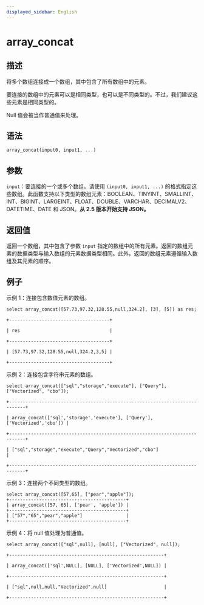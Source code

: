 ```yaml
---
displayed_sidebar: English
---
```


# array_concat

## 描述

将多个数组连接成一个数组，其中包含了所有数组中的元素。

要连接的数组中的元素可以是相同类型，也可以是不同类型的。不过，我们建议这些元素是相同类型的。

Null 值会被当作普通值来处理。

## 语法

```Haskell
array_concat(input0, input1, ...)
```

## 参数

`input`：要连接的一个或多个数组。请使用 `(input0, input1, ...)` 的格式指定这些数组。此函数支持以下类型的数组元素：BOOLEAN、TINYINT、SMALLINT、INT、BIGINT、LARGEINT、FLOAT、DOUBLE、VARCHAR、DECIMALV2、DATETIME、DATE 和 JSON。**从 2.5 版本开始支持 JSON。**

## 返回值

返回一个数组，其中包含了参数 `input` 指定的数组中的所有元素。返回的数组元素的数据类型与输入数组的元素数据类型相同。此外，返回的数组元素遵循输入数组及其元素的顺序。

## 例子

示例 1：连接包含数值元素的数组。

```plaintext
select array_concat([57.73,97.32,128.55,null,324.2], [3], [5]) as res;

+-------------------------------------+

| res                                 |

+-------------------------------------+

| [57.73,97.32,128.55,null,324.2,3,5] |

+-------------------------------------+
```

示例 2：连接包含字符串元素的数组。

```plaintext
select array_concat(["sql","storage","execute"], ["Query"], ["Vectorized", "cbo"]);

+----------------------------------------------------------------------------+

| array_concat(['sql','storage','execute'], ['Query'], ['Vectorized','cbo']) |

+----------------------------------------------------------------------------+

| ["sql","storage","execute","Query","Vectorized","cbo"]                     |

+----------------------------------------------------------------------------+
```

示例 3：连接两个不同类型的数组。

```plaintext
select array_concat([57,65], ["pear","apple"]);
+-------------------------------------------+
| array_concat([57, 65], ['pear', 'apple']) |
+-------------------------------------------+
| ["57","65","pear","apple"]                |
+-------------------------------------------+
```

示例 4：将 null 值处理为普通值。

```plaintext
select array_concat(["sql",null], [null], ["Vectorized", null]);

+---------------------------------------------------------+

| array_concat(['sql',NULL], [NULL], ['Vectorized',NULL]) |

+---------------------------------------------------------+

| ["sql",null,null,"Vectorized",null]                     |

+---------------------------------------------------------+
```
